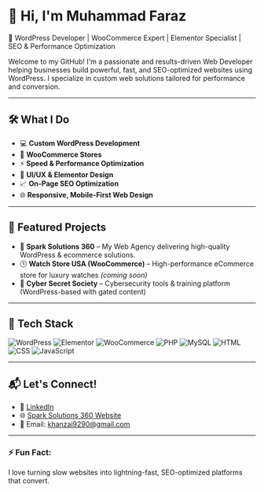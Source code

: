 # 👋 Hi, I'm Muhammad Faraz

🎯 WordPress Developer | WooCommerce Expert | Elementor Specialist | SEO & Performance Optimization

Welcome to my GitHub! I'm a passionate and results-driven Web Developer helping businesses build powerful, fast, and SEO-optimized websites using WordPress. I specialize in custom web solutions tailored for performance and conversion.

---

## 🛠️ What I Do
- 💻 **Custom WordPress Development**
- 🛒 **WooCommerce Stores**
- ⚡ **Speed & Performance Optimization**
- 🎨 **UI/UX & Elementor Design**
- 📈 **On-Page SEO Optimization**
- 🌐 **Responsive, Mobile-First Web Design**

---

## 🚀 Featured Projects
- 🔧 **Spark Solutions 360** – My Web Agency delivering high-quality WordPress & ecommerce solutions.  
- 🕒 **Watch Store USA (WooCommerce)** – High-performance eCommerce store for luxury watches *(coming soon)*  
- 🔐 **Cyber Secret Society** – Cybersecurity tools & training platform (WordPress-based with gated content)

---

## 🧰 Tech Stack
![WordPress](https://img.shields.io/badge/-WordPress-blue?logo=wordpress)
![Elementor](https://img.shields.io/badge/-Elementor-612c94?logo=elementor)
![WooCommerce](https://img.shields.io/badge/-WooCommerce-96588a?logo=woocommerce)
![PHP](https://img.shields.io/badge/-PHP-777bb4?logo=php)
![MySQL](https://img.shields.io/badge/-MySQL-4479a1?logo=mysql)
![HTML](https://img.shields.io/badge/-HTML5-e34c26?logo=html5)
![CSS](https://img.shields.io/badge/-CSS3-1572b6?logo=css3)
![JavaScript](https://img.shields.io/badge/-JavaScript-f7df1e?logo=javascript)

---

## 📬 Let's Connect!
- 🔗 [LinkedIn](https://www.linkedin.com/in/muhammad-faraz-812a85225/)
- 🌐 [Spark Solutions 360 Website](https://sparksolutions360.com/)
- 📧 Email: khanzai9290@gmail.com

---

### ⚡ Fun Fact:
I love turning slow websites into lightning-fast, SEO-optimized platforms that convert.

